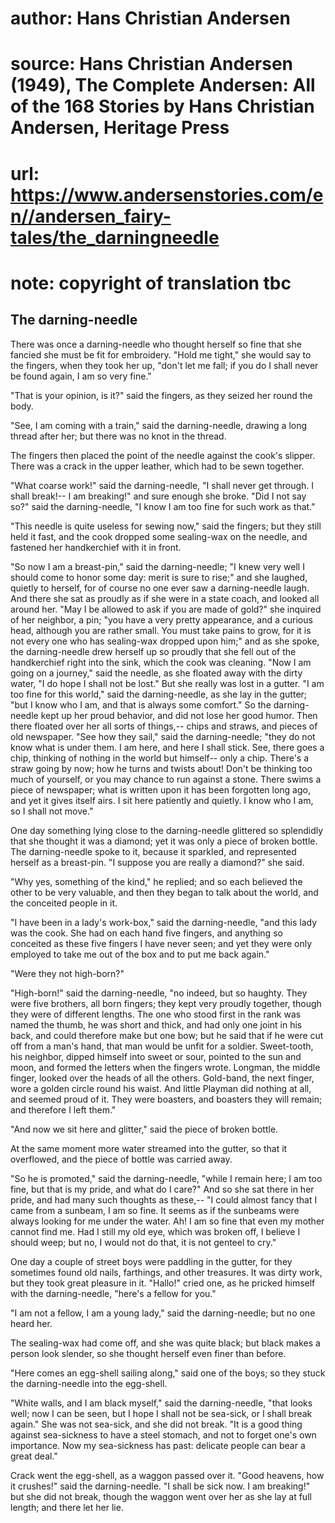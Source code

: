 # author: Hans Christian Andersen
# source: Hans Christian Andersen (1949), The Complete Andersen: All of the 168 Stories by Hans Christian Andersen, Heritage Press
# url: https://www.andersenstories.com/en//andersen_fairy-tales/the_darningneedle
# note: copyright of translation tbc

## The darning-needle 

There was once a darning-needle who thought herself so fine that she
fancied she must be fit for embroidery. "Hold me tight," she would say
to the fingers, when they took her up, "don't let me fall; if you do I
shall never be found again, I am so very fine."

"That is your opinion, is it?" said the fingers, as they seized her
round the body.

"See, I am coming with a train," said the darning-needle, drawing a
long thread after her; but there was no knot in the thread.

The fingers then placed the point of the needle against the cook's
slipper. There was a crack in the upper leather, which had to be sewn
together.

"What coarse work!" said the darning-needle, "I shall never get
through. I shall break!-- I am breaking!" and sure enough she broke.
"Did I not say so?" said the darning-needle, "I know I am too fine
for such work as that."

"This needle is quite useless for sewing now," said the fingers; but
they still held it fast, and the cook dropped some sealing-wax on the
needle, and fastened her handkerchief with it in front.

"So now I am a breast-pin," said the darning-needle; "I knew very
well I should come to honor some day: merit is sure to rise;" and she
laughed, quietly to herself, for of course no one ever saw a
darning-needle laugh. And there she sat as proudly as if she were in a
state coach, and looked all around her. "May I be allowed to ask if you
are made of gold?" she inquired of her neighbor, a pin; "you have a
very pretty appearance, and a curious head, although you are rather
small. You must take pains to grow, for it is not every one who has
sealing-wax dropped upon him;" and as she spoke, the darning-needle
drew herself up so proudly that she fell out of the handkerchief right
into the sink, which the cook was cleaning. "Now I am going on a
journey," said the needle, as she floated away with the dirty water,
"I do hope I shall not be lost." But she really was lost in a gutter.
"I am too fine for this world," said the darning-needle, as she lay in
the gutter; "but I know who I am, and that is always some comfort." So
the darning-needle kept up her proud behavior, and did not lose her good
humor. Then there floated over her all sorts of things,-- chips and
straws, and pieces of old newspaper. "See how they sail," said the
darning-needle; "they do not know what is under them. I am here, and
here I shall stick. See, there goes a chip, thinking of nothing in the
world but himself-- only a chip. There's a straw going by now; how he
turns and twists about! Don't be thinking too much of yourself, or you
may chance to run against a stone. There swims a piece of newspaper;
what is written upon it has been forgotten long ago, and yet it gives
itself airs. I sit here patiently and quietly. I know who I am, so I
shall not move."

One day something lying close to the darning-needle glittered so
splendidly that she thought it was a diamond; yet it was only a piece of
broken bottle. The darning-needle spoke to it, because it sparkled, and
represented herself as a breast-pin. "I suppose you are really a
diamond?" she said.

"Why yes, something of the kind," he replied; and so each believed the
other to be very valuable, and then they began to talk about the world,
and the conceited people in it.

"I have been in a lady's work-box," said the darning-needle, "and
this lady was the cook. She had on each hand five fingers, and anything
so conceited as these five fingers I have never seen; and yet they were
only employed to take me out of the box and to put me back again."

"Were they not high-born?"

"High-born!" said the darning-needle, "no indeed, but so haughty.
They were five brothers, all born fingers; they kept very proudly
together, though they were of different lengths. The one who stood first
in the rank was named the thumb, he was short and thick, and had only
one joint in his back, and could therefore make but one bow; but he said
that if he were cut off from a man's hand, that man would be unfit for
a soldier. Sweet-tooth, his neighbor, dipped himself into sweet or sour,
pointed to the sun and moon, and formed the letters when the fingers
wrote. Longman, the middle finger, looked over the heads of all the
others. Gold-band, the next finger, wore a golden circle round his
waist. And little Playman did nothing at all, and seemed proud of it.
They were boasters, and boasters they will remain; and therefore I left
them."

"And now we sit here and glitter," said the piece of broken bottle.

At the same moment more water streamed into the gutter, so that it
overflowed, and the piece of bottle was carried away.

"So he is promoted," said the darning-needle, "while I remain here; I
am too fine, but that is my pride, and what do I care?" And so she sat
there in her pride, and had many such thoughts as these,-- "I could
almost fancy that I came from a sunbeam, I am so fine. It seems as if
the sunbeams were always looking for me under the water. Ah! I am so
fine that even my mother cannot find me. Had I still my old eye, which
was broken off, I believe I should weep; but no, I would not do that, it
is not genteel to cry."

One day a couple of street boys were paddling in the gutter, for they
sometimes found old nails, farthings, and other treasures. It was dirty
work, but they took great pleasure in it. "Hallo!" cried one, as he
pricked himself with the darning-needle, "here's a fellow for you."

"I am not a fellow, I am a young lady," said the darning-needle; but
no one heard her.

The sealing-wax had come off, and she was quite black; but black makes a
person look slender, so she thought herself even finer than before.

"Here comes an egg-shell sailing along," said one of the boys; so they
stuck the darning-needle into the egg-shell.

"White walls, and I am black myself," said the darning-needle, "that
looks well; now I can be seen, but I hope I shall not be sea-sick, or I
shall break again." She was not sea-sick, and she did not break. "It
is a good thing against sea-sickness to have a steel stomach, and not to
forget one's own importance. Now my sea-sickness has past: delicate
people can bear a great deal."

Crack went the egg-shell, as a waggon passed over it. "Good heavens,
how it crushes!" said the darning-needle. "I shall be sick now. I am
breaking!" but she did not break, though the waggon went over her as
she lay at full length; and there let her lie.
